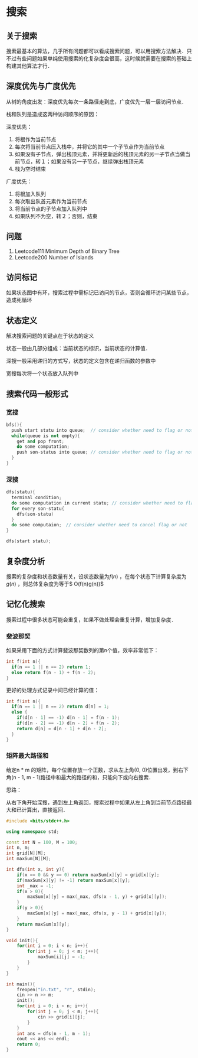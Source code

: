 # 搜索

## 关于搜索

搜索最基本的算法，几乎所有问题都可以看成搜索问题，可以用搜索方法解决．只不过有些问题如果单纯使用搜索的化复杂度会很高，这时候就需要在搜索的基础上构建其他算法才行．

## 深度优先与广度优先

从树的角度出发：深度优先每次一条路径走到底，广度优先一层一层访问节点．

栈和队列是造成这两种访问顺序的原因：

深度优先：

1. 将根作为当前节点
2. 每次将当前节点压入栈中，并将它的其中一个子节点作为当前节点
3. 如果没有子节点，弹出栈顶元素，并将更新后的栈顶元素的另一子节点当做当前节点，转１；如果没有另一子节点，继续弹出栈顶元素
4. 栈为空时结束

广度优先：

1. 将根加入队列
2. 每次取出队首元素作为当前节点
3. 将当前节点的子节点加入队列中
4. 如果队列不为空，转２；否则，结束

## 问题

1. Leetcode111 Minimum Depth of Binary Tree
2. Leetcode200 Number of Islands

## 访问标记

如果状态图中有环，搜索过程中需标记已访问的节点，否则会循环访问某些节点，造成死循环

## 状态定义

解决搜索问题的关键点在于状态的定义

状态一般由几部分组成：当前状态的标识，当前状态的计算值．

深搜一般采用递归的方式写，状态的定义包含在递归函数的参数中

宽搜每次将一个状态放入队列中

## 搜索代码一般形式

### 宽搜

```c++
bfs(){
  push start statu into queue;  // consider whether need to flag or not
  while(queue is not empty){
  	get and pop front;
  	do some computation;
    push son-status into queue; // consider whether need to flag or not
  }
}
```



### 深搜

```c++
dfs(statu){
  terminal condition;
  do some computation in current statu; // consider whether need to flag or not
  for every son-statu{
    dfs(son-statu)
  }
  do some computaion;　// consider whether need to cancel flag or not
}

dfs(start statu);
```



## 复杂度分析

搜索的复杂度和状态数量有关，设状态数量为$f(n)$ ，在每个状态下计算复杂度为$g(n)$ ，则总体复杂度为等于$ O(f(n)g(n))$  

## 记忆化搜索

搜索过程中很多状态可能会重复，如果不做处理会重复计算，增加复杂度．

### 斐波那契

如果采用下面的方式计算斐波那契数列的第n个值，效率非常低下：

```c++
int f(int n){
  if(n == 1 || n == 2) return 1;
  else return f(n - 1) + f(n - 2);
}
```

更好的处理方式记录中间已经计算的值：

```c++
int f(int n){
  if(n == 1 || n == 2) return d[n] = 1;
  else {
    if(d[n - 1] == -1) d[n - 1] = f(n - 1);
    if(d[n - 2] == -1) d[n - 2] = f(n - 2);
    return d[n] = d[n - 1] + d[n - 2];
  }
}
```

### 矩阵最大路径和

给定n * m 的矩阵，每个位置存放一个正数，求从左上角(0, 0)位置出发，到右下角(n - 1, m - 1)路径中和最大的路径的和，只能向下或向右搜索．

思路：

从右下角开始深搜，遇到左上角返回，搜索过程中如果从左上角到当前节点路径最大和已计算出，直接返回．

```c++
#include <bits/stdc++.h>

using namespace std;

const int N = 100, M = 100;
int n, m;
int grid[N][M];
int maxSum[N][M];

int dfs(int x, int y){
    if(x == 0 && y == 0) return maxSum[x][y] = grid[x][y];
    if(maxSum[x][y] != -1) return maxSum[x][y];
    int _max = -1;
    if(x > 0){
        maxSum[x][y] = max(_max, dfs(x - 1, y) + grid[x][y]);
    }
    if(y > 0){
        maxSum[x][y] = max(_max, dfs(x, y - 1) + grid[x][y]);
    }
    return maxSum[x][y];
}

void init(){
    for(int i = 0; i < n; i++){
        for(int j = 0; j < m; j++){
            maxSum[i][j] = -1;
        }
    }
}

int main(){
    freopen("in.txt", "r", stdin);
    cin >> n >> m;
    init();
    for(int i = 0; i < n; i++){
        for(int j = 0; j < m; j++){
            cin >> grid[i][j];
        }
    }
    int ans = dfs(n - 1, m - 1);
    cout << ans << endl;
    return 0;
}
```







